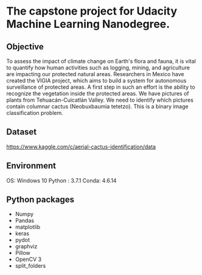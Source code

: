 # The capstone project for Udacity Machine Learning Nanodegree. 

## Objective
To assess the impact of climate change on Earth's flora and fauna, it is vital to quantify how
human activities such as logging, mining, and agriculture are impacting our protected natural
areas. Researchers in Mexico have created the VIGIA project, which aims to build a system for
autonomous surveillance of protected areas. A first step in such an effort is the ability to
recognize the vegetation inside the protected areas.
We have pictures of plants from Tehuacán-Cuicatlán Valley. We need to identify which pictures
contain columnar cactus (Neobuxbaumia tetetzo). This is a binary image classification problem.

## Dataset
https://www.kaggle.com/c/aerial-cactus-identification/data

## Environment
OS: Windows 10
Python : 3.7.1
Conda: 4.6.14

## Python packages
- Numpy
- Pandas
- matplotlib
- keras
- pydot
- graphviz
- Pillow
- OpenCV 3
- split_folders
